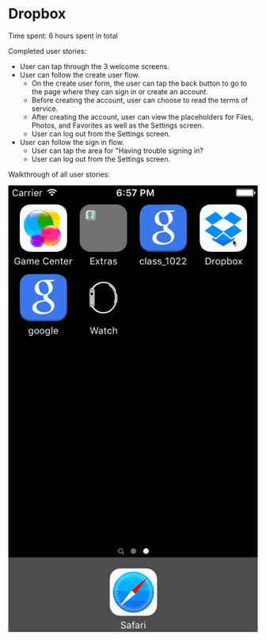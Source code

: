 # Dropbox
Time spent: 6 hours spent in total

Completed user stories:

- User can tap through the 3 welcome screens.
- User can follow the create user flow.
  - On the create user form, the user can tap the back button to go to the page where they can sign in or create an account.
  - Before creating the account, user can choose to read the terms of service.
  - After creating the account, user can view the placeholders for Files, Photos, and Favorites as well as the Settings screen.
  - User can log out from the Settings screen.
- User can follow the sign in flow.
  - User can tap the area for "Having trouble signing in?
  - User can log out from the Settings screen.

Walkthrough of all user stories:

![alt Walkthrough](https://raw.githubusercontent.com/rainbow1129/Dropbox/master/Dropbox_workflow.gif)



